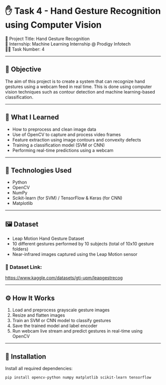 # ✋ Task 4 - Hand Gesture Recognition using Computer Vision

🚀 Project Title: Hand Gesture Recognition  
📁 Internship: Machine Learning Internship @ Prodigy Infotech  
👨‍💻 Task Number: 4

---

## 📌 Objective

The aim of this project is to create a system that can recognize hand gestures using a webcam feed in real time. This is done using computer vision techniques such as contour detection and machine learning-based classification.

---

## 🧠 What I Learned

- How to preprocess and clean image data
- Use of OpenCV to capture and process video frames
- Feature extraction using image contours and convexity defects
- Training a classification model (SVM or CNN)
- Performing real-time predictions using a webcam

---

## 🧪 Technologies Used

- Python  
- OpenCV  
- NumPy  
- Scikit-learn (for SVM) / TensorFlow & Keras (for CNN)  
- Matplotlib

---

## 🖼️ Dataset

- Leap Motion Hand Gesture Dataset
- 10 different gestures performed by 10 subjects (total of 10x10 gesture folders)
- Near-infrared images captured using the Leap Motion sensor

### 📂 Dataset Link:

https://www.kaggle.com/datasets/gti-upm/leapgestrecog

---

## ⚙️ How It Works

1. Load and preprocess grayscale gesture images
2. Resize and flatten images
3. Train an SVM or CNN model to classify gestures
4. Save the trained model and label encoder
5. Run webcam live stream and predict gestures in real-time using OpenCV

---

## 🧾 Installation

Install all required dependencies:

```bash
pip install opencv-python numpy matplotlib scikit-learn tensorflow
